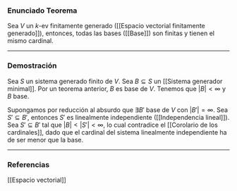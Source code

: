 ### Enunciado Teorema

Sea $V$ un $k$-ev finitamente generado ([[Espacio vectorial finitamente generado]]), entonces, todas las bases ([[Base]]) son finitas y tienen el mismo cardinal.

---
### Demostración

Sea $S$ un sistema generado finito de $V$. Sea $B \subseteq S$ un [[Sistema generador minimal]]. Por un teorema anterior, $B$ es base de $V$. Tenemos que $|B| < \infty$ y $B$ base. 

Supongamos por reducción al absurdo que $\exists B'$ base de $V$ con $|B'| = \infty$. Sea $S' \subseteq B'$, entonces $S'$ es linealmente independiente ([[Independencia lineal]]). Sea $S' \subseteq B'$ tal que $|B| < |S'| < \infty$, lo cual contradice el [[Corolario de los cardinales]], dado que el cardinal del sistema linealmente independiente ha de ser menor que la base.



---
### Referencias
[[Espacio vectorial]]